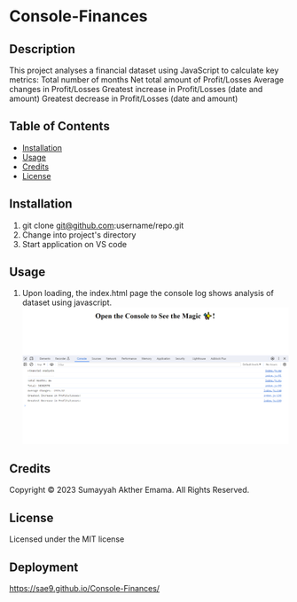 # Console-Finances

## Description

This project analyses a financial dataset using JavaScript to calculate key metrics:
Total number of months
Net total amount of Profit/Losses
Average changes in Profit/Losses
Greatest increase in Profit/Losses (date and amount)
Greatest decrease in Profit/Losses (date and amount)

## Table of Contents

* [Installation](#installation)
* [Usage](#usage)
* [Credits](#credits)
* [License](#license)


## Installation

1) git clone git@github.com:username/repo.git
2) Change into project's directory
3) Start application on VS code


## Usage 

1) Upon loading, the index.html page the console log shows analysis of dataset using javascript. 
![see here](assets/console-finances.png)


## Credits

Copyright © 2023 Sumayyah Akther Emama. All Rights Reserved.

## License

Licensed under the MIT license

## Deployment 
https://sae9.github.io/Console-Finances/
